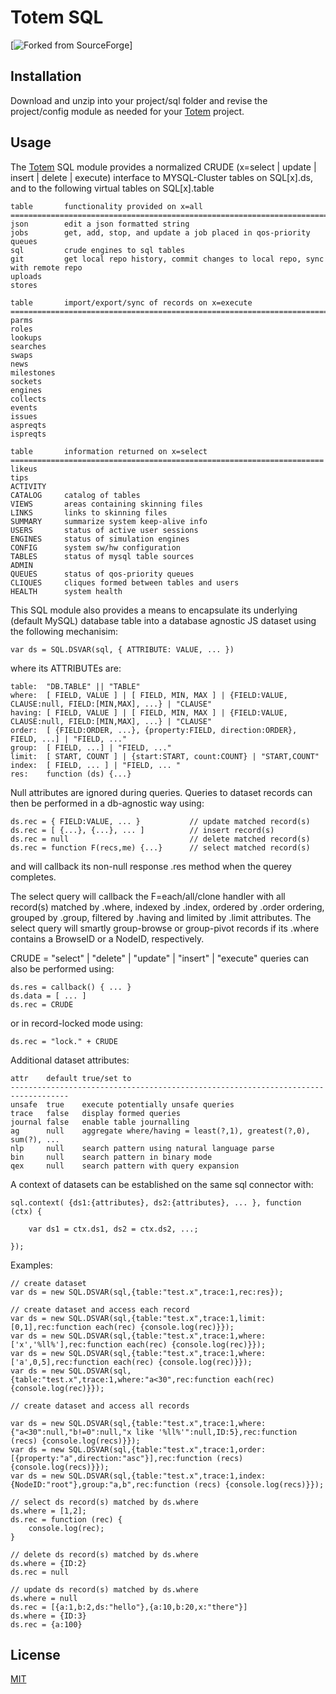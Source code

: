 # Totem SQL

[![Forked from SourceForge](https://sourceforge.net)]

## Installation

Download and unzip into your project/sql folder and revise the project/config module as needed
for your [Totem](https://git.geointapps.org/acmesds/transfer) project.

## Usage

The [Totem](https://git.geointapps.org/acmesds/transfer) SQL module provides a normalized 
CRUDE (x=select | update | insert | delete | execute) 
interface to MYSQL-Cluster tables on SQL[x].ds, and to the following virtual
tables on SQL[x].table

	table		functionality provided on x=all
	=======================================================================
	json		edit a json formatted string
	jobs		get, add, stop, and update a job placed in qos-priority queues
	sql			crude engines to sql tables
	git			get local repo history, commit changes to local repo, sync with remote repo
	uploads
	stores
	
	table		import/export/sync of records on x=execute
	==============================================================================
	parms		
	roles		
	lookups		
	searches
	swaps		
	news		
	milestones	
	sockets		
	engines	
	collects	
	events		
	issues		
	aspreqts	
	ispreqts	
	
	table		information returned on x=select
	======================================================================
	likeus
	tips
	ACTIVITY	
	CATALOG		catalog of tables
	VIEWS		areas containing skinning files
	LINKS		links to skinning files
	SUMMARY		summarize system keep-alive info
	USERS		status of active user sessions
	ENGINES		status of simulation engines
	CONFIG		system sw/hw configuration
	TABLES		status of mysql table sources
	ADMIN		
	QUEUES		status of qos-priority queues	
	CLIQUES		cliques formed between tables and users
	HEALTH		system health

This SQL module also provides a means to encapsulate its underlying (default MySQL) 
database table into a database agnostic JS dataset using the following mechanisim:

	var ds = SQL.DSVAR(sql, { ATTRIBUTE: VALUE, ... })

where its ATTRIBUTEs are:

	table: 	"DB.TABLE" || "TABLE"
	where: 	[ FIELD, VALUE ] | [ FIELD, MIN, MAX ] | {FIELD:VALUE, CLAUSE:null, FIELD:[MIN,MAX], ...} | "CLAUSE"
	having: [ FIELD, VALUE ] | [ FIELD, MIN, MAX ] | {FIELD:VALUE, CLAUSE:null, FIELD:[MIN,MAX], ...} | "CLAUSE"
	order: 	[ {FIELD:ORDER, ...}, {property:FIELD, direction:ORDER}, FIELD, ...] | "FIELD, ..."
	group: 	[ FIELD, ...] | "FIELD, ..."
	limit: 	[ START, COUNT ] | {start:START, count:COUNT} | "START,COUNT"
	index:	[ FIELD, ... ] | "FIELD, ... "
	res: 	function (ds) {...}

Null attributes are ignored during queries.  Queries to dataset records can then be 
performed in a db-agnostic way using:

	ds.rec = { FIELD:VALUE, ... }			// update matched record(s) 
	ds.rec = [ {...}, {...}, ... ]			// insert record(s)
	ds.rec = null 							// delete matched record(s)
	ds.rec = function F(recs,me) {...}		// select matched record(s)
	
and will callback its non-null response .res method when the querey completes.  

The select query will callback the F=each/all/clone handler with all record(s)
matched by .where, indexed by  .index, ordered by .order ordering, grouped by 
.group, filtered by .having and limited by .limit attributes.  The select query
will smartly group-browse or group-pivot records if its .where contains a 
BrowseID or a NodeID, respectively.

CRUDE = "select" | "delete" | "update" | "insert" | "execute" queries can 
also be performed using:

	ds.res = callback() { ... }
	ds.data = [ ... ]
	ds.rec = CRUDE
	
or in record-locked mode using:

	ds.rec = "lock." + CRUDE

Additional dataset attributes:
	
	attr	default	true/set to
	-----------------------------------------------------------------------------------
	unsafe 	true	execute potentially unsafe queries
	trace	false	display formed queries
	journal	false	enable table journalling
	ag		null	aggregate where/having = least(?,1), greatest(?,0), sum(?), ...
	nlp		null	search pattern using natural language parse
	bin		null	search pattern in binary mode
	qex		null	search pattern with query expansion
	
A context of datasets can be established on the same sql connector with:

	sql.context( {ds1:{attributes}, ds2:{attributes}, ... }, function (ctx) {
	
		var ds1 = ctx.ds1, ds2 = ctx.ds2, ...;
	
	});
			
Examples:

	// create dataset
	var ds = new SQL.DSVAR(sql,{table:"test.x",trace:1,rec:res});
	
	// create dataset and access each record
	var ds = new SQL.DSVAR(sql,{table:"test.x",trace:1,limit:[0,1],rec:function each(rec) {console.log(rec)}});
	var ds = new SQL.DSVAR(sql,{table:"test.x",trace:1,where:['x','%ll%'],rec:function each(rec) {console.log(rec)}});
	var ds = new SQL.DSVAR(sql,{table:"test.x",trace:1,where:['a',0,5],rec:function each(rec) {console.log(rec)}});
	var ds = new SQL.DSVAR(sql,{table:"test.x",trace:1,where:"a<30",rec:function each(rec) {console.log(rec)}});		
	
	// create dataset and access all records

	var ds = new SQL.DSVAR(sql,{table:"test.x",trace:1,where:{"a<30":null,"b!=0":null,"x like '%ll%'":null,ID:5},rec:function (recs) {console.log(recs)}});
	var ds = new SQL.DSVAR(sql,{table:"test.x",trace:1,order:[{property:"a",direction:"asc"}],rec:function (recs) {console.log(recs)}});
	var ds = new SQL.DSVAR(sql,{table:"test.x",trace:1,index:{NodeID:"root"},group:"a,b",rec:function (recs) {console.log(recs)}});
	
	// select ds record(s) matched by ds.where
	ds.where = [1,2];
	ds.rec = function (rec) {
		console.log(rec);
	}

	// delete ds record(s) matched by ds.where
	ds.where = {ID:2}
	ds.rec = null
	
	// update ds record(s) matched by ds.where
	ds.where = null
	ds.rec = [{a:1,b:2,ds:"hello"},{a:10,b:20,x:"there"}]
	ds.where = {ID:3}
	ds.rec = {a:100} 
	
## License

[MIT](LICENSE)

